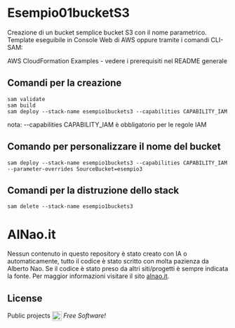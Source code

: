 # Esempio01bucketS3
Creazione di un bucket semplice bucket S3 con il nome parametrico.
Template eseguibile in Console Web di AWS oppure tramite i comandi CLI-SAM:


AWS CloudFormation Examples - vedere i prerequisiti nel README generale


## Comandi per la creazione


```
sam validate
sam build
sam deploy --stack-name esempio1buckets3 --capabilities CAPABILITY_IAM
```
nota: --capabilities CAPABILITY_IAM è obbligatorio per le regole IAM


## Comando per personalizzare il nome del bucket

```
sam deploy --stack-name esempio1buckets3 --capabilities CAPABILITY_IAM --parameter-overrides SourceBucket=esempio3
```


## Comandi per la distruzione dello stack


```
sam delete --stack-name esempio1buckets3
```

# AlNao.it
Nessun contenuto in questo repository è stato creato con IA o automaticamente, tutto il codice è stato scritto con molta pazienza da Alberto Nao. Se il codice è stato preso da altri siti/progetti è sempre indicata la fonte. Per maggior informazioni visitare il sito [alnao.it](https://www.alnao.it/).

## License
Public projects 
<a href="https://it.wikipedia.org/wiki/GNU_General_Public_License"  valign="middle"><img src="https://img.shields.io/badge/License-GNU-blue" style="height:22px;"  valign="middle"></a> 
*Free Software!*